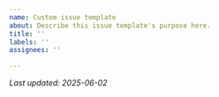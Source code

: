 ```yaml
---
name: Custom issue template
about: Describe this issue template's purpose here.
title: ''
labels: ''
assignees: ''

---
```




*Last updated: 2025-06-02*
